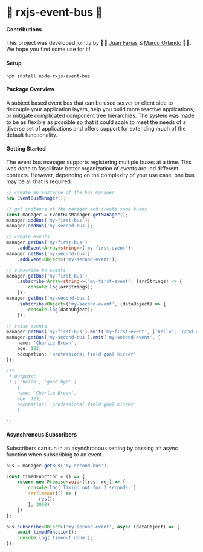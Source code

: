 # 🚌 rxjs-event-bus 🚌

#### Contributions 
This project was developed jointly by 👨‍🚀 [Juan Farias](https://github.com/Koruption) & [Marco Orlando](https://github.com/maclorlando) 🙋‍♂️. We hope you find some use for it! 

#### Setup
```
npm install node-rxjs-event-bus 
```
#### Package Overview
A subject based event bus that can be used server or client side to decouple your application layers, help you build more reactive applications, or mitigate complicated component tree hierarchies. The system was made to be as flexible as possible so that it could scale to meet the needs of a diverse set of applications and offers support for extending much of the default functionality.  

#### Getting Started 
The event bus manager supports registering multiple buses at a time.
This was done to fascillitate better organization of events around different 
contexts. However, depending on the complexity of your use case, one bus may be all that is required.
``` ts
// create an instance of the bus manager 
new EventBusManager();

// get instance of the manager and create some buses
const manager = EventBusManager.getManager();
manager.addBus('my-first-bus');
manager.addBus('my-second-bus');

// create events 
manager.getBus('my-first-bus')
    .addEvent<Array<string>>('my-first-event');
manager.getBus('my-second-bus')
    .addEvent<Object>('my-second-event');

// subscribe to events 
manager.getBus('my-first-bus')
    .subscribe<Array<string>>('my-first-event', (arrStrings) => {
        console.log(arrStrings);
    });
manager.getBus('my-second-bus')
    .subscribe<Object>('my-second-event', (dataObject) => {
        console.log(dataObject);
    });

// raise events 
manager.getBus('my-first-bus').emit('my-first-event', ['hello', 'good bye']);
manager.getBus('my-second-bus').emit('my-second-event', {
    name: 'Charlie Brown',
    age: 123,
    occupation: 'professional field goal kicker'
});

/**
 * Outputs: 
 * [ 'hello', 'good bye' ]
    {
    name: 'Charlie Brown',
    age: 123,
    occupation: 'professional field goal kicker'
    }

*/

``` 

#### Asynchronous Subscribers 
Subscribers can run in an asynchronous setting by passing an async function 
when subscribing to an event.
``` ts
bus = manager.getBus('my-second-bus');

const timedFunction = () => {
    return new Promise<void>((res, rej) => {
        console.log('Timing out for 3 seconds.')
        setTimeout(() => {
            res();
        }, 3000)
    })
};

bus.subscribe<Object>('my-second-event', async (dataObject) => {
    await timedFunction();
    console.log('Timeout done');
});

``` 
